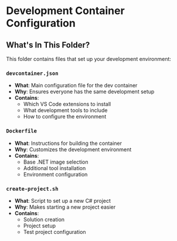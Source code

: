 # Development Container Configuration

## What's In This Folder?

This folder contains files that set up your development environment:

### `devcontainer.json`
- **What**: Main configuration file for the dev container
- **Why**: Ensures everyone has the same development setup
- **Contains**:
  - Which VS Code extensions to install
  - What development tools to include
  - How to configure the environment

### `Dockerfile`
- **What**: Instructions for building the container
- **Why**: Customizes the development environment
- **Contains**:
  - Base .NET image selection
  - Additional tool installation
  - Environment configuration

### `create-project.sh`
- **What**: Script to set up a new C# project
- **Why**: Makes starting a new project easier
- **Contains**:
  - Solution creation
  - Project setup
  - Test project configuration 